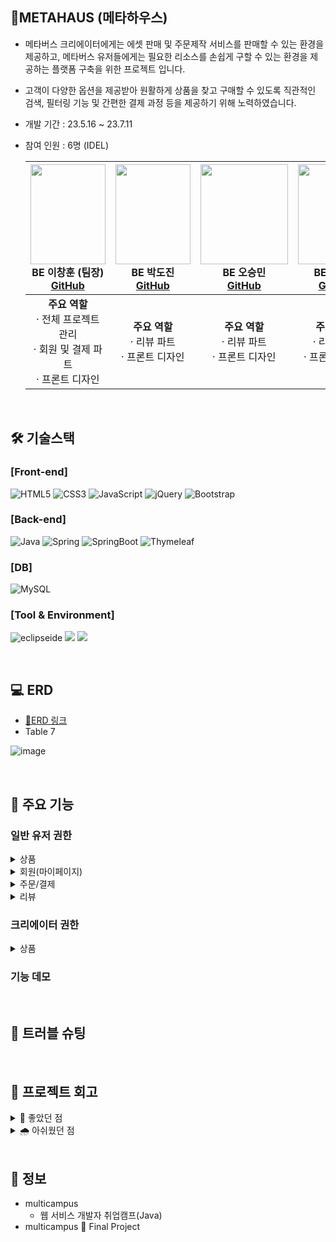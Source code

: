 ## **🎇METAHAUS (메타하우스)**
- 메타버스 크리에이터에게는 에셋 판매 및 주문제작 서비스를 판매할 수 있는 환경을 제공하고, 메타버스 유저들에게는 필요한 리소스를 손쉽게 구할 수 있는 환경을 제공하는 플랫폼 구축을 위한 프로젝트 입니다.
- 고객이 다양한 옵션을 제공받아 원활하게 상품을 찾고 구매할 수 있도록 직관적인 검색, 필터링 기능 및 간편한 결제 과정 등을 제공하기 위해 노력하였습니다.
- 개발 기간 : 23.5.16 ~ 23.7.11<br>
- 참여 인원 : 6명 (IDEL)<br>
      
    |<img src="https://avatars.githubusercontent.com/u/132865000?v=4" width="120" height="160"/><br/>BE 이창훈 (팀장) <br/><a href="https://github.com/SoohoCoding">GitHub</a>|<img src="https://avatars.githubusercontent.com/u/121486038?v=4" width="120" height="160"/><br/>BE 박도진 <br/><a href="https://github.com/DojinP">GitHub</a>|<img src="https://avatars.githubusercontent.com/u/127920331?v=4" width="140" height="160"/><br/>BE 오승민 <br/><a href="https://github.com/sminxxi">GitHub</a>|<img src="#" width="120" height="160"/><br/>BE 오승언 <br/><a href="#">GitHub</a>|<img src="https://avatars.githubusercontent.com/u/87427933?v=4" width="120" height="160"/><br/>BE 유세희 <br/><a href="https://github.com/YooSehui">GitHub</a>|<img src="https://avatars.githubusercontent.com/u/66115670?v=4" width="120" height="160"/><br/>BE 정민우 <br/><a href="https://github.com/minwoorich">GitHub</a>|
    |:---:|:---:|:---:|:---:|:---:|:---:|
    | <strong>주요 역할</strong> <br> &middot; 전체 프로젝트 관리 <br> &middot; 회원 및 결제 파트 <br> &middot; 프론트 디자인 | <strong>주요 역할</strong> <br> &middot; 리뷰 파트 <br/> &middot; 프론트 디자인 | <strong>주요 역할</strong> <br> &middot; 리뷰 파트 <br/> &middot; 프론트 디자인 | <strong>주요 역할</strong> <br> &middot; 리뷰 파트 <br/> &middot; 프론트 디자인 | <strong>주요 역할</strong> <br> &middot; 리뷰 파트 <br/> &middot; 프론트 디자인 | <strong>주요 역할</strong> <br> &middot; 리뷰 파트 <br/> &middot; 프론트 디자인 |

<br/>

##  🛠 기술스택

### **[Front-end]**
![HTML5](https://img.shields.io/badge/html5-%23E34F26.svg?style=for-the-badge&logo=html5&logoColor=white)
![CSS3](https://img.shields.io/badge/css3-%231572B6.svg?style=for-the-badge&logo=css3&logoColor=white)
![JavaScript](https://img.shields.io/badge/javascript-%23323330.svg?style=for-the-badge&logo=javascript&logoColor=%23F7DF1E)
![jQuery](https://img.shields.io/badge/jquery-%230769AD.svg?style=for-the-badge&logo=jquery&logoColor=white)
![Bootstrap](https://img.shields.io/badge/bootstrap-%238511FA.svg?style=for-the-badge&logo=bootstrap&logoColor=white)


### **[Back-end]**   
![Java](https://img.shields.io/badge/java-%23ED8B00.svg?style=for-the-badge&logo=openjdk&logoColor=white)
![Spring](https://img.shields.io/badge/spring-%236DB33F.svg?style=for-the-badge&logo=spring&logoColor=white)
![SpringBoot](https://img.shields.io/badge/SpringBoot-%6DB33F.svg?style=for-the-badge&logo=spring&logoColor=white)
![Thymeleaf](https://img.shields.io/badge/Thymeleaf-%23005C0F.svg?style=for-the-badge&logo=Thymeleaf&logoColor=white)

### **[DB]**
![MySQL](https://img.shields.io/badge/mysql-%2300f.svg?style=for-the-badge&logo=mysql&logoColor=white)

### **[Tool & Environment]**  
![eclipseide](https://img.shields.io/badge/eclipseide-%2C2255.svg?style=for-the-badge&logo=eclipseide&logoColor=white)
<img src="https://img.shields.io/badge/github-181717?style=for-the-badge&logo=github&logoColor=white"> 
<img src="https://img.shields.io/badge/figma-F24E1E?style=for-the-badge&logo=figma&logoColor=white">

<br/>

## 💻 ERD
- [📌ERD 링크](https://www.erdcloud.com/d/TZKA5tfdA8fFwNvzg)
- Table 7

![image](#)

<br/>

## 📍 주요 기능
### 일반 유저 권한

<details>
<summary>상품</summary>
  
- 카테고리별 상품 조회
- 상품 목록조회
- 상품 정보 상세보기
- 찜하기(위시리스트 담기)
- 장바구니 담기
  
</details>

<details>
<summary>회원(마이페이지)</summary>
  
- 위시리스트 조회
  
</details>

<details>
<summary>주문/결제</summary>
  
- 단일상품 주문
    

</details>
<details>
<summary>리뷰</summary>
 
- 리뷰 작성  
  + 자신이 구매한 상품만 리뷰 생성 가능
  + 리뷰 이미지는 선택적으로 첨부 가능
  + 리뷰 이미지는 AWS S3 에 저장
    
- 리뷰 조회  
   + 상품별 리뷰 조회 (상품 상세보기 페이지 하단)  
   + 내가 작성한 리뷰 (마이페이지)
  
- 리뷰 삭제  
  + 구매자 본인만 삭제 가능
  
</details>


### 크리에이터 권한
<details>
<summary>상품</summary>
  
- 상품 등록  
  + 상품 이미지는 1장 이상 필수 입력
  
- 상품 삭제
  
</details>



### 기능 데모




<br/>

## 💊 트러블 슈팅

<br/>

## 💫 프로젝트 회고
<details>
<summary> 🌈 좋았던 점 </summary>
<br/>

**적극적인 협업**

- 첫 프로젝트 경험을 기반으로 팀원들과의 소통을 충분히 하기위해 노력하였다. 팀원들 역시 프로젝트에 적극적이라 다양한 의견 제시와 충분한 회의를 할 수 있다. 또한 팀원들 간의 적극적인 지식 공유와 아끼지 않는 칭찬으로 즐거운 협업의 분위기가 조성되어 즐거운 프로젝트를 할 수 있어 좋았다.

**첫 배포 경험**

- 네이버 클라우드를 통해서 배포하는 과정에 직접 참여할 수는 없었지만, 프로젝트가 배포되는 과정을 보고, 경험할 수 있어서 좋았다.
</details>

<details>
<summary> 🌧️ 아쉬웠던 점 </summary>
<br/>
      
**JPA 사용 실패**

- jpa 순환참조 에러를 해결하지 못하고, 사용을 포기한게 아쉬웠다.

**아쉬운 페이징 처리 기능**

- JPA를 활용하여 페이징 처리를 하여고 하였지만, 결국 JPA 사용법을 익히지 못하고 JPA를 사용하지 않고 페이징을 구현하려 하였다. 하지만 시간부족으로 페이징 기능을 구현하기는 하였지만, 제대로 했다라고 말할 수 있는 코드가 아닌 것 같아 아쉬웠다.

**낮은 인프라 이해도**

- 짧은 수업으로는 클라우드 리눅스 등의 지식을 필요로하는 인프라를 이해할 수 없었다. 배포를 진행하는 과정은 본 것은 좋은 경험이었지만, 나는 배포가 어떻게 이루어지는건지 전혀 이해하지 못해서 이 부분이 아쉬웠다.
</details>

<br/>

## 🚀 정보
- multicampus<br>
  - 웹 서비스 개발자 취업캠프(Java)
- multicampus 🐶 Final Project
